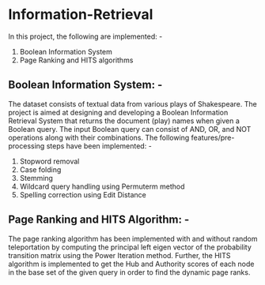 # Information-Retrieval
In this project, the following are implemented: -
1. Boolean Information System
2. Page Ranking and HITS algorithms

## Boolean Information System: -
The dataset consists of textual data from various plays of Shakespeare. The project is aimed at designing and developing a Boolean Information Retrieval System that returns the document (play) names when given a Boolean query. The input Boolean query can consist of AND, OR, and NOT operations along with their combinations. 
The following features/pre-processing steps have been implemented: -
1. Stopword removal
2. Case folding
3. Stemming 
4. Wildcard query handling using Permuterm method
5. Spelling correction using Edit Distance

## Page Ranking and HITS Algorithm: -
The page ranking algorithm has been implemented with and without random teleportation by computing the principal left eigen vector of the probability transition matrix using the Power Iteration method. Further, the HITS algorithm is implemented to get the Hub and Authority scores of each node in the base set of the given query in order to find the dynamic page ranks. 
